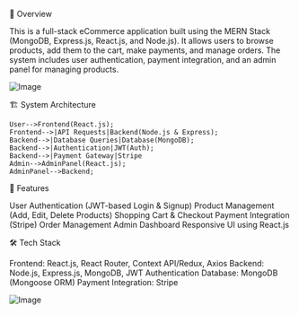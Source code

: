 🛒 Overview

This is a full-stack eCommerce application built using the MERN Stack (MongoDB, Express.js, React.js, and Node.js). It allows users to browse products, add them to the cart, make payments, and manage orders. The system includes user authentication, payment integration, and an admin panel for managing products.

 ![Image](https://github.com/user-attachments/assets/cfeb2eae-e469-4821-857b-a6ae29868aca)


🏗️ System Architecture

    User-->Frontend(React.js);
    Frontend-->|API Requests|Backend(Node.js & Express);
    Backend-->|Database Queries|Database(MongoDB);
    Backend-->|Authentication|JWT(Auth);
    Backend-->|Payment Gateway|Stripe
    Admin-->AdminPanel(React.js);
    AdminPanel-->Backend;

🔹 Features

  User Authentication (JWT-based Login & Signup)
  Product Management (Add, Edit, Delete Products)
  Shopping Cart & Checkout
  Payment Integration (Stripe)
  Order Management
  Admin Dashboard
  Responsive UI using React.js

🛠️ Tech Stack

  Frontend: React.js, React Router, Context API/Redux, Axios
  Backend: Node.js, Express.js, MongoDB, JWT Authentication
  Database: MongoDB (Mongoose ORM)
  Payment Integration: Stripe 

  ![Image](https://github.com/user-attachments/assets/f62d5585-6b4b-421d-b4a6-e72a83798736)

  
